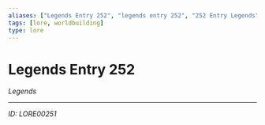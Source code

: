 ```yaml
---
aliases: ["Legends Entry 252", "legends entry 252", "252 Entry Legends"]
tags: [lore, worldbuilding]
type: lore
---
```


# Legends Entry 252

*Legends*

---
*ID: LORE00251*